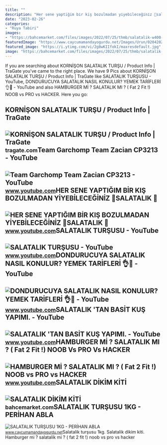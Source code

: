 ```yaml
---
title: ""
description: "Her sene yaptiğim bi̇r kiş bozulmadan yi̇yebi̇leceği̇ni̇z 💯salatalik 🥒"
date: "2023-02-26"
categories:
- "Ruya Tabiri"
images:
- "https://bahcemarket.com/files/images/2022/07/25/thmb/salatalik-w400-h400.webp"
featuredImage: "https://www.caycumamandayogurdu.net/Images/Urun/02042021124504.jpeg"
featured_image: "https://i.ytimg.com/vi/2g8wKIIfokI/maxresdefault.jpg"
image: "https://bahcemarket.com/files/images/2022/07/25/thmb/salatalik-w400-h400.webp"
---
```


If you are searching about KORNİŞON SALATALIK TURŞU / Product Info | TraGate you've came to the right place. We have 9 Pics about KORNİŞON SALATALIK TURŞU / Product Info | TraGate like SALATALIK TURŞUSU - YouTube, DONDURUCUYA SALATALIK NASIL KONULUR? YEMEK TARİFLERİ 👌💯 - YouTube and also HAMBURGER Mİ ? SALATALIK MI ? ( Fat 2 Fit !) NOOB vs PRO vs HACKER. Here you go:

KORNİŞON SALATALIK TURŞU / Product Info | TraGate
-------------------------------------------------

 ![KORNİŞON SALATALIK TURŞU / Product Info | TraGate](https://cdn.tragate.com/items/3-no-kornison-salatalik-tursu-145531-159757.jpg) <small>tragate.com</small>Team Garchomp Team Zacian CP3213 - YouTube
------------------------------------------

 ![Team Garchomp Team Zacian CP3213 - YouTube](https://i.ytimg.com/vi/HYLCwcE-Dgc/maxres2.jpg?sqp=-oaymwEoCIAKENAF8quKqQMcGADwAQH4AYwCgALgA4oCDAgAEAEYRSBHKGUwDw==&rs=AOn4CLC_ulBvmvqa2cf2uT56Qfk3FCYaDA) <small>www.youtube.com</small>HER SENE YAPTIĞIM BİR KIŞ BOZULMADAN YİYEBİLECEĞİNİZ 💯SALATALIK 🥒
-----------------------------------------------------------------

 ![HER SENE YAPTIĞIM BİR KIŞ BOZULMADAN YİYEBİLECEĞİNİZ 💯SALATALIK 🥒](https://i.ytimg.com/vi/UvityjO2kQc/maxresdefault.jpg) <small>www.youtube.com</small>SALATALIK TURŞUSU - YouTube
---------------------------

 ![SALATALIK TURŞUSU - YouTube](https://i.ytimg.com/vi/2g8wKIIfokI/maxresdefault.jpg) <small>www.youtube.com</small>DONDURUCUYA SALATALIK NASIL KONULUR? YEMEK TARİFLERİ 👌💯 - YouTube
-----------------------------------------------------------------

 ![DONDURUCUYA SALATALIK NASIL KONULUR? YEMEK TARİFLERİ 👌💯 - YouTube](https://i.ytimg.com/vi/mfPcDwQkFDg/maxresdefault.jpg) <small>www.youtube.com</small>SALATALIK 'TAN BASİT KUŞ YAPIMI. - YouTube
------------------------------------------

 ![SALATALIK 'TAN BASİT KUŞ YAPIMI. - YouTube](https://i.ytimg.com/vi/kNvYOQgNb2g/maxresdefault.jpg) <small>www.youtube.com</small>HAMBURGER Mİ ? SALATALIK MI ? ( Fat 2 Fit !) NOOB Vs PRO Vs HACKER
------------------------------------------------------------------

 ![HAMBURGER Mİ ? SALATALIK MI ? ( Fat 2 Fit !) NOOB vs PRO vs HACKER](https://i.ytimg.com/vi/5g2Nk8qEGEA/maxresdefault.jpg) <small>www.youtube.com</small>SALATALIK DİKİM KİTİ
--------------------

 ![SALATALIK DİKİM KİTİ](https://bahcemarket.com/files/images/2022/07/25/thmb/salatalik-w400-h400.webp) <small>bahcemarket.com</small>SALATALIK TURŞUSU 1KG - PERİHAN ABLA
------------------------------------

 ![SALATALIK TURŞUSU 1KG - PERİHAN ABLA](https://www.caycumamandayogurdu.net/Images/Urun/02042021124504.jpeg) <small>www.caycumamandayogurdu.net</small>Salatalik turşusu 1kg. Salatalik di̇ki̇m ki̇ti̇. Hamburger mi̇ ? salatalik mi ? ( fat 2 fit !) noob vs pro vs hacker
